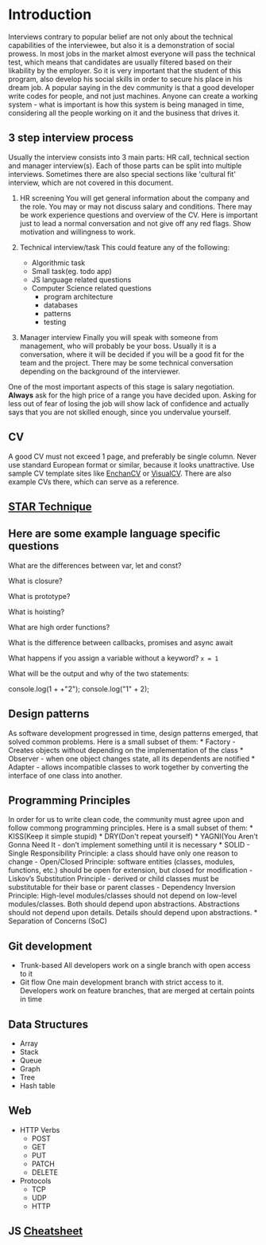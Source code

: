 # Introduction

Interviews contrary to popular belief are not only about the technical capabilities
of the interviewee, but also it is a demonstration of social prowess. In most jobs
in the market almost everyone will pass the technical test, which means that
candidates are usually filtered based on their likability by the employer. So it is very
important that the student of this program, also develop his social skills in
order to secure his place in his dream job. A popular saying in the dev
community is that a good developer write codes for people, and not just
machines. Anyone can create a working system - what is important is how this
system is being managed in time, considering all the people working on it and
the business that drives it.

## 3 step interview process
Usually the interview consists into 3 main parts: HR call, technical section and
manager interview(s). Each of those parts can be split into multiple
interviews. Sometimes there are also special sections like 'cultural fit'
interview, which are not covered in this document.

1. HR screening
You will get general information about the company and the role. You may or
may not discuss salary and conditions. There may be work experience
questions and overview of the CV.
Here is important just to lead a normal conversation and not give off any
red flags. Show motivation and willingness to work.

2. Technical interview/task
This could feature any of the following:
   - Algorithmic task
   - Small task(eg. todo app)
   - JS language related questions
   - Computer Science related questions
     * program architecture
     * databases
     * patterns
     * testing

3. Manager interview
Finally you will speak with someone from management, who will probably be your
boss. Usually it is a conversation, where it will be decided if you will be a
good fit for the team and the project. There may be some technical conversation
depending on the background of the interviewer.

One of the most important aspects of this stage is salary
negotiation. **Always** ask for the high price of a range you have decided
upon. Asking for less out of fear of losing the job will show lack of confidence
and actually says that you are not skilled enough, since you undervalue
yourself.

## CV
A good CV must not exceed 1 page, and preferably be single column.
Never use standard European format or similar, because it looks unattractive.
Use sample CV template sites like [EnchanCV][enchancv] or
[VisualCV][visualcv]. There are also example CVs there, which can serve as a
reference.

## [STAR Technique][star]

## Here are some example language specific questions
What are the differences between var, let and const?

What is closure?

What is prototype?

What is hoisting?

What are high order functions?

What is the difference between callbacks, promises and async await

What happens if you assign a variable without a keyword? `x = 1`

What will be the output and why of the two statements:

console.log(1 + +"2");
console.log("1" +  2);

## Design patterns
As software development progressed in time, design patterns emerged, that
solved common problems. Here is a small subset of them:
    * Factory - Creates objects without depending on the implementation of the class
    * Observer - when one object changes state, all its dependents are notified
    * Adapter - allows incompatible classes to work together by converting the
interface of one class into another.

## Programming Principles
In order for us to write clean code, the community must agree upon and follow
commong programming principles. Here is a small subset of them:
    * KISS(Keep it simple stupid)
    * DRY(Don't repeat yourself)
    * YAGNI(You Aren’t Gonna Need It - don’t implement something until it is necessary
    * SOLID
      - Single Responsibility Principle: a class should have only one reason to change
      - Open/Closed Principle: software entities (classes, modules, functions, etc.)
      should be open for extension, but closed for modification
      - Liskov’s Substitution Principle - derived or child classes must be
      substitutable for their base or parent classes
      - Dependency Inversion Principle: High-level modules/classes should not
      depend on low-level modules/classes. Both should depend upon abstractions.
      Abstractions should not depend upon details. Details should depend upon abstractions.
    * Separation of Concerns (SoC)

## Git development
* Trunk-based
  All developers work on a single branch with open access to it
* Git flow
  One main development branch with strict access to it. Developers work on feature
  branches, that are merged at certain points in time

## Data Structures
* Array
* Stack
* Queue
* Graph
* Tree
* Hash table

## Web
* HTTP Verbs
  - POST
  - GET
  - PUT
  - PATCH
  - DELETE
* Protocols
  - TCP
  - UDP
  - HTTP

## JS [Cheatsheet][cheatsheet]

[enchancv]: https://enhancv.com/
[visualcv]: https://www.visualcv.com/
[cheatsheet]: https://www.cyanhall.com/posts/notes/8.javascript-cheatsheet/
[star]: https://en.wikipedia.org/wiki/Situation,_task,_action,_result
